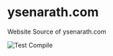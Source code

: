 # ysenarath.com

Website Source of ysenarath.com

![Test Compile](https://github.com/ysenarath/ysenarath.com/workflows/Test%20Compile/badge.svg?branch=master)
